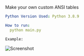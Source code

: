 Make your own custom ANSI tables

```yaml
Python Version Used: Python 3.8.9

How to run:
  python main.py
```

```Example:```

![Screenshot](pictures/table.png)
